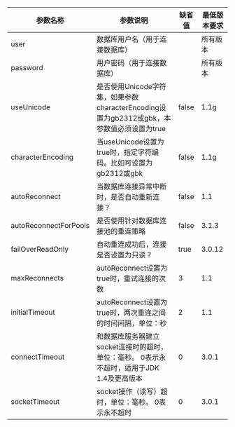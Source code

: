 |参数名称	|参数说明	|缺省值|	最低版本要求|
| ----------- | ----------- | ----------- | ----------- |
|user	|数据库用户名（用于连接数据库）|	|所有版本|
|password	|用户密码（用于连接数据库）	| |所有版本|
|useUnicode	|是否使用Unicode字符集，如果参数characterEncoding设置为gb2312或gbk，本参数值必须设置为true	|false	|1.1g|
|characterEncoding	|当useUnicode设置为true时，指定字符编码。比如可设置为gb2312或gbk	|false	|1.1g|
|autoReconnect	|当数据库连接异常中断时，是否自动重新连接？	|false	|1.1|
|autoReconnectForPools	|是否使用针对数据库连接池的重连策略	|false	|3.1.3|
|failOverReadOnly	|自动重连成功后，连接是否设置为只读？	|true	|3.0.12|
|maxReconnects	|autoReconnect设置为true时，重试连接的次数	|3	|1.1|
|initialTimeout	|autoReconnect设置为true时，两次重连之间的时间间隔，单位：秒	|2	|1.1|
|connectTimeout	|和数据库服务器建立socket连接时的超时，单位：毫秒。 0表示永不超时，适用于JDK 1.4及更高版本|	0	|3.0.1|
|socketTimeout	|socket操作（读写）超时，单位：毫秒。 0表示永不超时	|0	|3.0.1|
